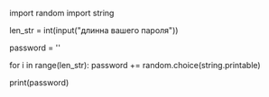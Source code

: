 import random 
import string

len_str = int(input("длинна вашего пароля"))

password = ''

for i in range(len_str):
    password += random.choice(string.printable)

print(password)
